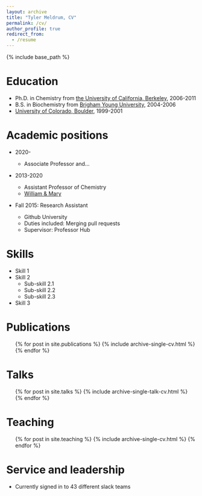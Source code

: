 ```yaml
---
layout: archive
title: "Tyler Meldrum, CV"
permalink: /cv/
author_profile: true
redirect_from:
  - /resume
---
```


{% include base_path %}

Education
======
* Ph.D. in Chemistry from [the University of California, Berkeley](http://www.berkeley.edu), 2006-2011
* B.S. in Biochemistry from [Brigham Young University](https://www.byu.edu), 2004-2006
* [University of Colorado, Boulder](https://www.colorado.edu), 1999-2001

Academic positions
======
* 2020-
  * Associate Professor and...
* 2013-2020
  * Assistant Professor of Chemistry
  * [William & Mary](https://www.wm.edu/as/chemistry/index.php)

* Fall 2015: Research Assistant
  * Github University
  * Duties included: Merging pull requests
  * Supervisor: Professor Hub

Skills
======
* Skill 1
* Skill 2
  * Sub-skill 2.1
  * Sub-skill 2.2
  * Sub-skill 2.3
* Skill 3

Publications
======
  <ul>{% for post in site.publications %}
    {% include archive-single-cv.html %}
  {% endfor %}</ul>

Talks
======
  <ul>{% for post in site.talks %}
    {% include archive-single-talk-cv.html %}
  {% endfor %}</ul>

Teaching
======
  <ul>{% for post in site.teaching %}
    {% include archive-single-cv.html %}
  {% endfor %}</ul>

Service and leadership
======
* Currently signed in to 43 different slack teams
